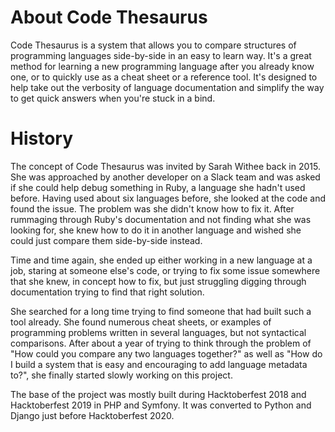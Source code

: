 # About Code Thesaurus

Code Thesaurus is a system that allows you to compare structures of programming languages side-by-side in an easy to learn way. It's a great method for learning a new programming language after you already know one, or to quickly use as a cheat sheet or a reference tool. It's designed to help take out the verbosity of language documentation and simplify the way to get quick answers when you're stuck in a bind.

# History

The concept of Code Thesaurus was invited by Sarah Withee back in 2015. She was approached by another developer on a Slack team and was asked if she could help debug something in Ruby, a language she hadn't used before. Having used about six languages before, she looked at the code and found the issue. The problem was she didn't know how to fix it. After rummaging through Ruby's documentation and not finding what she was looking for, she knew how to do it in another language and wished she could just compare them side-by-side instead.

Time and time again, she ended up either working in a new language at a job, staring at someone else's code, or trying to fix some issue somewhere that she knew, in concept how to fix, but just struggling digging through documentation trying to find that right solution.

She searched for a long time trying to find someone that had built such a tool already. She found numerous cheat sheets, or examples of programming problems written in several languages, but not syntactical comparisons. After about a year of trying to think through the problem of "How could you compare any two languages together?" as well as "How do I build a system that is easy and encouraging to add language metadata to?", she finally started slowly working on this project.

The base of the project was mostly built during Hacktoberfest 2018 and Hacktoberfest 2019 in PHP and Symfony. It was converted to Python and Django just before Hacktoberfest 2020.
